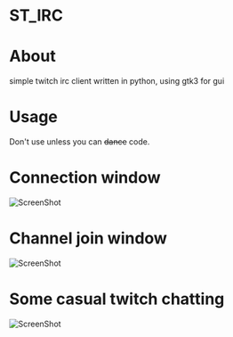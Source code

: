 ST_IRC
======

About
======
simple twitch irc client written in python, using gtk3 for gui

Usage
======
Don't use unless you can ~~dance~~ code.


Connection window
======
![ScreenShot](http://puu.sh/7ZDZ8)

Channel join window
======
![ScreenShot](http://puu.sh/7ZE2k)

Some casual twitch chatting
======
![ScreenShot](http://puu.sh/7ZEfU)
